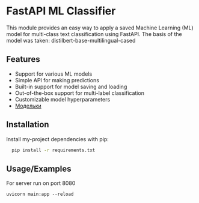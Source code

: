 
# FastAPI ML Classifier

This module provides an easy way to apply a saved Machine Learning (ML) model for multi-class text classification using FastAPI. The basis of the model was taken: distilbert-base-multilingual-cased


## Features

- Support for various ML models
- Simple API for making predictions
- Built-in support for model saving and loading
- Out-of-the-box support for multi-label classification
- Customizable model hyperparameters
- [Модельки](https://drive.google.com/drive/folders/1dXI-ysKn3pgE2Ji0zsMpp9UZO6yHjq5e?usp=sharing)

## Installation

Install my-project dependencies with pip:

```bash
  pip install -r requirements.txt
```
    
## Usage/Examples
For server run on port 8080

```terminal
uvicorn main:app --reload
```

